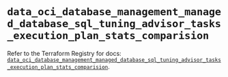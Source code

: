 # `data_oci_database_management_managed_database_sql_tuning_advisor_tasks_execution_plan_stats_comparision`

Refer to the Terraform Registry for docs: [`data_oci_database_management_managed_database_sql_tuning_advisor_tasks_execution_plan_stats_comparision`](https://registry.terraform.io/providers/oracle/oci/7.19.0/docs/data-sources/database_management_managed_database_sql_tuning_advisor_tasks_execution_plan_stats_comparision).
